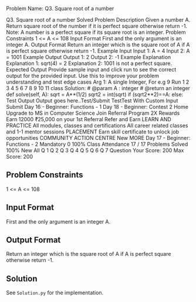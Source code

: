 Problem Name: Q3. Square root of a number

Q3. Square root of a number
Solved
Problem Description
Given a number A. Return square root of the number if it is perfect square otherwise return -1.
Note: A number is a perfect square if its square root is an integer.
Problem Constraints
1 <= A <= 108
Input Format
First and the only argument is an integer A.
Output Format
Return an integer which is the square root of A if A is perfect square otherwise return -1.
Example Input
Input 1:
A = 4
Input 2:
A = 1001
Example Output
Output 1:
2
Output 2:
-1
Example Explanation
Explanation 1:
sqrt(4) = 2
Explanation 2:
1001 is not a perfect square.
Expected Output
Provide sample input and click run to see the correct output for the provided input. Use this to improve your problem understanding and test edge cases
Arg 1: A single Integer, For e.g 9
Run
1
2
3
4
5
6
7
8
9
10
11
class Solution:
# @param A : integer
# @return an integer
def solve(self, A):
sqrt = A**(1/2)
sqrt2 = int(sqrt)
if (sqrt2**2)==A:
else:
Test Output
Output goes here..Test/Submit
TestTest With Custom Input
Submit
Day 16 - Beginner: Functions - 1
Day 18 - Beginner: Contest 2
Home
Upgrade to MS in Computer Science
Join Referral Program
2X Rewards
Earn
12000
₹25,000
on your 1st Referral
Refer and Earn
LEARN AND PRACTICE
All modules, classes and certifications
All career related classes and 1-1 mentor sessions
PLACEMENT
Earn skill certificate to unlock job opportunities
COMMUNITY
ACTION CENTRE
New
MORE
Day 17 - Beginner: Functions - 2
Mandatory
0
100%
Class Attendance
17 / 17
Problems Solved
100%
New
All
Q 1
Q 2
Q 3
Q 4
Q 5
Q 6
Q 7
Question
Your Score: 200
Max Score:
200

## Problem Constraints

1 <= A <= 108

## Input Format

First and the only argument is an integer A.

## Output Format

Return an integer which is the square root of A if A is perfect square otherwise return -1.

## Solution

See `Solution.py` for the implementation.